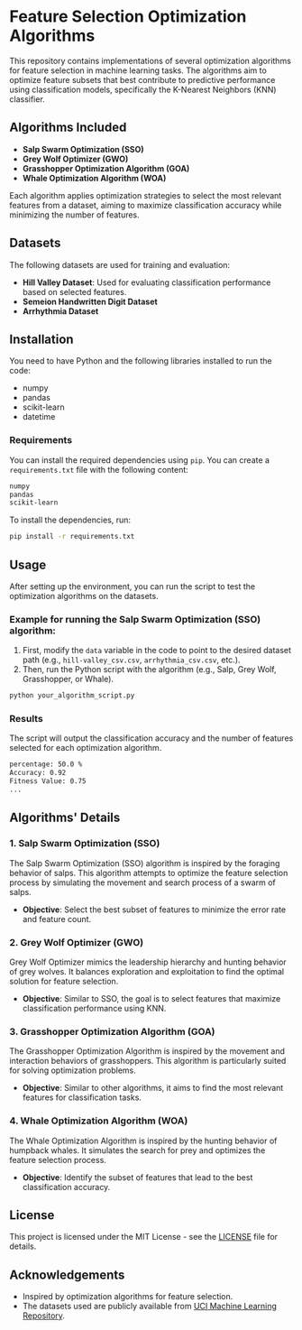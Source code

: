 
# Feature Selection Optimization Algorithms

This repository contains implementations of several optimization algorithms for feature selection in machine learning tasks. The algorithms aim to optimize feature subsets that best contribute to predictive performance using classification models, specifically the K-Nearest Neighbors (KNN) classifier.

## Algorithms Included

- **Salp Swarm Optimization (SSO)**
- **Grey Wolf Optimizer (GWO)**
- **Grasshopper Optimization Algorithm (GOA)**
- **Whale Optimization Algorithm (WOA)**

Each algorithm applies optimization strategies to select the most relevant features from a dataset, aiming to maximize classification accuracy while minimizing the number of features.

## Datasets

The following datasets are used for training and evaluation:

- **Hill Valley Dataset**: Used for evaluating classification performance based on selected features.
- **Semeion Handwritten Digit Dataset**
- **Arrhythmia Dataset**

## Installation

You need to have Python and the following libraries installed to run the code:

- numpy
- pandas
- scikit-learn
- datetime

### Requirements

You can install the required dependencies using `pip`. You can create a `requirements.txt` file with the following content:

```txt
numpy
pandas
scikit-learn
```

To install the dependencies, run:

```bash
pip install -r requirements.txt
```

## Usage

After setting up the environment, you can run the script to test the optimization algorithms on the datasets.

### Example for running the Salp Swarm Optimization (SSO) algorithm:

1. First, modify the `data` variable in the code to point to the desired dataset path (e.g., `hill-valley_csv.csv`, `arrhythmia_csv.csv`, etc.).
2. Then, run the Python script with the algorithm (e.g., Salp, Grey Wolf, Grasshopper, or Whale).

```bash
python your_algorithm_script.py
```

### Results

The script will output the classification accuracy and the number of features selected for each optimization algorithm.

```txt
percentage: 50.0 %
Accuracy: 0.92
Fitness Value: 0.75
...
```

## Algorithms' Details

### 1. **Salp Swarm Optimization (SSO)**

The Salp Swarm Optimization (SSO) algorithm is inspired by the foraging behavior of salps. This algorithm attempts to optimize the feature selection process by simulating the movement and search process of a swarm of salps.

- **Objective**: Select the best subset of features to minimize the error rate and feature count.
  
### 2. **Grey Wolf Optimizer (GWO)**

Grey Wolf Optimizer mimics the leadership hierarchy and hunting behavior of grey wolves. It balances exploration and exploitation to find the optimal solution for feature selection.

- **Objective**: Similar to SSO, the goal is to select features that maximize classification performance using KNN.

### 3. **Grasshopper Optimization Algorithm (GOA)**

The Grasshopper Optimization Algorithm is inspired by the movement and interaction behaviors of grasshoppers. This algorithm is particularly suited for solving optimization problems.

- **Objective**: Similar to other algorithms, it aims to find the most relevant features for classification tasks.

### 4. **Whale Optimization Algorithm (WOA)**

The Whale Optimization Algorithm is inspired by the hunting behavior of humpback whales. It simulates the search for prey and optimizes the feature selection process.

- **Objective**: Identify the subset of features that lead to the best classification accuracy.

## License

This project is licensed under the MIT License - see the [LICENSE](LICENSE) file for details.

## Acknowledgements

- Inspired by optimization algorithms for feature selection.
- The datasets used are publicly available from [UCI Machine Learning Repository](https://archive.ics.uci.edu/ml/index.php).
